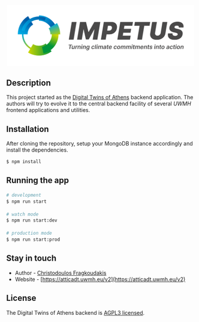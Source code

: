 <p align="center">
  <a href="https://cordis.europa.eu/project/id/101037084" target="blank"><img src="impetus-logo.svg" width="500" alt="Impetus Logo" /></a>
</p>

## Description

This project started as the [Digital Twins of Athens](https://atticadt.uwmh.eu/v2) backend application. The authors will try to evolve it to the central backend facility of several _UWMH_ frontend applications and utilities.

## Installation

After cloning the repository, setup your MongoDB instance accordingly and install the dependencies.

```bash
$ npm install
```

## Running the app

```bash
# development
$ npm run start

# watch mode
$ npm run start:dev

# production mode
$ npm run start:prod
```

## Stay in touch

- Author - [Christodoulos Fragkoudakis](https://fragkoudakis.gr)
- Website - [https://atticadt.uwmh.eu/v2](https://atticadt.uwmh.eu/v2)

## License

The Digital Twins of Athens backend is [AGPL3 licensed](LICENSE).
